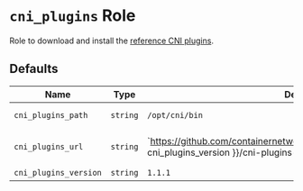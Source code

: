 # `cni_plugins` Role

Role to download and install the [reference CNI
plugins](https://github.com/containernetworking/plugins).

## Defaults

| Name                  | Type     | Default                                                                                                                                                                                                                | Description                                                   |
| --------------------- | -------- | ---------------------------------------------------------------------------------------------------------------------------------------------------------------------------------------------------------------------- | ------------------------------------------------------------- |
| `cni_plugins_path`    | `string` | `/opt/cni/bin`                                                                                                                                                                                                         | The path where the plugins will be placed in the target host. |
| `cni_plugins_url`     | `string` | `https://github.com/containernetworking/plugins/releases/download/v{{ cni_plugins_version }}/cni-plugins-{{ ansible_system | lower }}-{{ cni_plugins_arch_map[ansible_architecture] }}-v{{ cni_plugins_version }}.tgz` | The URL used to download the plugins.                         |
| `cni_plugins_version` | `string` | `1.1.1`                                                                                                                                                                                                                | The plugins version to install.                               |
